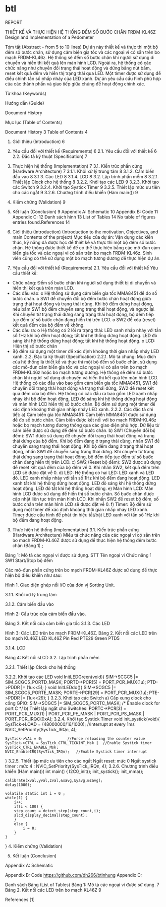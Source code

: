 # btl

REPORT


THIẾT KẾ VÀ THỰC HIỆN HỆ THỐNG ĐẾM SỐ BƯỚC CHÂN FRDM-KL46Z
Design and Implementation of a Pedometer 


Tóm tắt (Abstract - from 5 to 10 lines)
Dự án này thiết kế và thực thi một bộ đếm số bước chân, sử dụng cảm biến gia tốc và các ngoại vi có sẵn trên bo mạch FRDM-KL46z. Hệ thống sẽ đếm số bước chân khi người sử dụng di chuyển và hiển thị kết quả lên màn hình LCD. Ngoài ra, hệ thống có các chức năng như chuyển đổi trạng thái hoạt động và dừng bằng nút bấm, reset kết quả đếm và hiển thị trạng thái qua LED. Một timer được sử dụng để điều chỉnh tần số nhấp nháy của LED xanh. Dự án yêu cầu cấu hình phù hợp của các thành phần và giao tiếp giữa chúng để hoạt động chính xác. 




Từ khóa (Keywords)

Hướng dẫn (Guide)

Document History

Mục lục (Table of Contents)

Document History	3
Table of Contents	4
1.	Giới thiệu (Introduction)	6
2.	Yêu cầu đối với thiết kế (Requirements)	6
2.1.	Yêu cầu đối với thiết kế	6
2.2.	Đặc tả kỹ thuật (Specification)	7
3.	Thực hiện hệ thống (Implementation)	7
3.1.	Kiến trúc phần cứng (Hardware Architecture)	7
3.1.1.	Khối xử lý trung tâm	8
3.1.2.	Cảm biến đầu vào	8
3.1.3.	Các LED	8
3.1.4.	LCD	8
3.2.	Lập trình phần mềm	8
3.2.1.	Thiết lập Clock cho hệ thống	8
3.2.2.	Khởi tạo các LED	9
3.2.3.	Khởi tạo các Switch	9
3.2.4.	Khởi tạo Systick Timer	9
3.2.5.	Thiết lập mức ưu tiên cho các ngắt	9
3.2.6.	Chương trình điều khiển (Hàm main())	9
4.	Kiểm chứng (Validation)	9
5.	Kết luận (Conclusion)	9
Appendix A: Schematic	10
Appendix B: Code	11
Appendix C:	12
Danh sách hình	13
List of Tables	14
No table of figures entries found.References	14
 


1.	Giới thiệu (Introduction)
(Introduction to the motivation, Objectives, and main Contents of the project)
Mục tiêu của dự án: Vận dụng các kiến thức, kỹ năng đã được học để thiết kế và thực thi một bộ đếm số bước chân. Hệ thống được thiết kế để có thể thực hiện bằng các mô-đun cảm biến gia tốc và các ngoại vi có sẵn trên bo mạch FRDM-KL46z. Sinh viên cũng có thể sử dụng một bo mạch tương đương để thực hiện dự án.
2.	Yêu cầu đối với thiết kế (Requirements)
2.1.	Yêu cầu đối với thiết kế
Yêu cầu thiết kế: 
-	Chức năng: Đếm số bước chân khi người sử dụng thiết bị di chuyển và hiển thị kết quả trên màn LCD.
-	Các đầu vào: 
o	Hệ thống sử dụng cảm biến gia tốc MMA8451 để đo số bước chân.
o	SW1 để chuyển đổi bộ đếm bước chân hoạt động giữa trạng thái hoạt động và trạng thái dừng. Khi bộ đếm dừng hoạt động, nếu bấm SW1 bộ đếm chuyển sang trạng thái hoạt động, và ngược lại. Khi chuyển từ trạng thái dừng sang trạng thái hoạt động, bộ đếm tiếp tục đếm từ số bước chân đang hiển thị trên LCD.
o	SW2 để xóa (reset) kết quả đếm của bộ đếm về không.
-	Các đầu ra: 
o	Hệ thống có 2 lối ra trạng thái: LED xanh nhấp nháy với tần số 1Hz khi bộ đếm hoạt động; tắt khi hệ thống dừng hoạt động. LED đỏ sáng khi hệ thống dừng hoạt động; tắt khi hệ thống hoạt động.
o	LCD: Hiện thị số bước chân 
-	Bộ đếm sử dụng một timer để xác định khoảng thời gian nhấp nháy LED xanh.
2.2.	Đặc tả kỹ thuật (Specification)
2.2.1.	Mô tả chung:
Mục đích của hệ thống là thiết kế và thực thi một bộ đếm số bước chân, sử dụng các mô-đun cảm biến gia tốc và các ngoại vi có sẵn trên bo mạch FRDM-KL46z hoặc bo mạch tương đương.
Hệ thống sẽ đếm số bước chân khi người sử dụng di chuyển và hiển thị kết quả lên màn hình LCD.
Hệ thống có các đầu vào bao gồm cảm biến gia tốc MMA8451, SW1 để chuyển đổi trạng thái hoạt động và trạng thái dừng, SW2 để reset kết quả đếm của bộ đếm.
Hệ thống có các đầu ra bao gồm LED xanh nhấp nháy khi bộ đếm hoạt động, LED đỏ sáng khi hệ thống dừng hoạt động và màn hình LCD hiển thị số bước chân.
Bộ đếm sử dụng một timer để xác định khoảng thời gian nhấp nháy LED xanh.
2.2.2.	 Các đặc tả chi tiết:
a)	Cảm biến gia tốc MMA8451:
Cảm biến MMA8451 được sử dụng để đo số bước chân.
Cảm biến được kết nối với bo mạch FRDM-KL46z hoặc bo mạch tương đương thông qua các giao diện phù hợp.
Dữ liệu từ cảm biến được sử dụng để đếm số bước chân.
b)	 SW1 (Chuyển đổi bộ đếm):
SW1 được sử dụng để chuyển đổi trạng thái hoạt động và trạng thái dừng của bộ đếm.
Khi bộ đếm đang ở trạng thái dừng, nhấn SW1 để chuyển sang trạng thái hoạt động.
Khi bộ đếm đang ở trạng thái hoạt động, nhấn SW1 để chuyển sang trạng thái dừng.
Khi chuyển từ trạng thái dừng sang trạng thái hoạt động, bộ đếm tiếp tục đếm từ số bước chân đang hiển thị trên LCD.
c)	SW2 (Reset bộ đếm):
SW2 được sử dụng để reset kết quả đếm của bộ đếm về 0.
Khi nhấn SW2, kết quả đếm trên LCD sẽ được đặt về 0.
d)	 LED:
Hệ thống có hai LED: LED xanh và LED đỏ.
LED xanh nhấp nháy với tần số 1Hz khi bộ đếm đang hoạt động.
LED xanh tắt khi hệ thống dừng hoạt động.
LED đỏ sáng khi hệ thống dừng hoạt động.
LED đỏ tắt khi hệ thống hoạt động.
e)	Màn hình LCD:
Màn hình LCD được sử dụng để hiển thị số bước chân.
Số bước chân được cập nhật liên tục trên màn hình LCD.
Khi nhấn SW2 để reset bộ đếm, số bước chân trên màn hình LCD sẽ được đặt về 0.
f)	Timer:
Bộ đếm sử dụng một timer để xác định khoảng thời gian nhấp nháy LED xanh.
Timer được cấu hình để phát tín hiệu tắt/bật LED xanh với tần số 1Hz khi bộ đếm đang hoạt động.
3.	Thực hiện hệ thống (Implementation)
3.1.	Kiến trúc phần cứng (Hardware Architecture)
Miêu tả chức năng của các ngoại vi có sẵn trên bo mạch FRDM-KL46Z được sử dụng để thực hiện hệ thống đếm bước chân (Bảng 1) ;


Bảng 1: Mô tả các ngoại vi được sử dụng.
STT	Tên ngoại vi	Chức năng
1	SW1	Start/Stop bộ đếm

Các mô-đun phần cứng trên bo mạch FRDM-KL46Z được sử dụng để thực hiện bộ điều khiển như sau:

 
Hình 1. Giao diện ghép nối I/O của đơn vị Sorting Unit.

3.1.1.	Khối xử lý trung tâm
 
 
3.1.2.	Cảm biến đầu vào
 
Hình 2: Cấu trúc của cảm biến đầu vào.
 
Bảng 3. Kết nối của cảm biến gia tốc
3.1.3.	Các LED
 
Hình 3: Các LED trên bo mạch FRDM-KL46Z.
Bảng 2. Kết nối các LED trên bo mạch KL46Z
LED	KL46Z Pin
Red	PTE29
Green	PTD5

3.1.4.	LCD
 
 
Bảng 4: Kết nối sLCD
3.2.	Lập trình phần mềm

3.2.1.	Thiết lập Clock cho hệ thống

3.2.2.	Khởi tạo các LED
void InitLEDGreen(void){ 
SIM->SCGC5 |= SIM_SCGC5_PORTD_MASK; 
PORTD->PCR[5] = PORT_PCR_MUX(1u); 
PTD->PDDR |= (1u<<5); 
}
void InitLEDdo(){ 
SIM->SCGC5 |= SIM_SCGC5_PORTE_MASK; 
PORTE->PCR[29] = PORT_PCR_MUX(1u); 
PTE->PDDR |= (1u<<29); 
}
3.2.3.	Khởi tạo các Switch
a)	Cấp xung clock cho cổng GPIO:
SIM->SCGC5 |= SIM_SCGC5_PORTC_MASK; /* Enable clock for port C */
b)	Thiết lập ngắt cho Switches:
PORTC->PCR[3] = PORT_PCR_MUX(1) | PORT_PCR_PE_MASK | 
	PORT_PCR_PS_MASK | PORT_PCR_IRQC(0xA);
3.2.4.	Khởi tạo Systick Timer
void init_systick(void){
	SysTick->LOAD = (48000000/16/1000);	//Interrupt at every 1ms
	NVIC_SetPriority(SysTick_IRQn, 4);

	SysTick->VAL = 0;			//Force reloading the counter value
	SysTick->CTRL = SysTick_CTRL_TICKINT_Msk |	//Enable Systick timer
	SysTick_CTRL_ENABLE_Msk;
	NVIC_EnableIRQ(SysTick_IRQn);	//Enable Systick timer interrupt
}
3.2.5.	Thiết lập mức ưu tiên cho các ngắt
Ngắt reset: mức 0
Ngắt systick timer : mức 4 : 
NVIC_SetPriority(SysTick_IRQn, 4);
3.2.6.	Chương trình điều khiển (Hàm main())
int main() {
	I2C0_init();
	init_systick();
	init_mma();
	
	calibrate(xval,yval,zval,&xavg,&yavg,&zavg);
	delay(1000);
	
	volatile static int i = 0 ;
	while(1) {
		i++;
		if(i < 100) {
		step_count = detect_step(step_count,i);
		slcd_display_decimal(step_count);
		}
		else {
			i = 0;
		}
	}
}
4.	Kiểm chứng (Validation)



5.	Kết luận (Conclusion) 

 
Appendix A: Schematic

 
Appendix B: Code
https://github.com/dh266/btlnhung 
Appendix C: 


Danh sách Bảng (List of Tables)
Bảng 1: Mô tả các ngoại vi được sử dụng.	7
Bảng 2. Kết nối các LED trên bo mạch KL46Z	9
 
References
[1]  	

